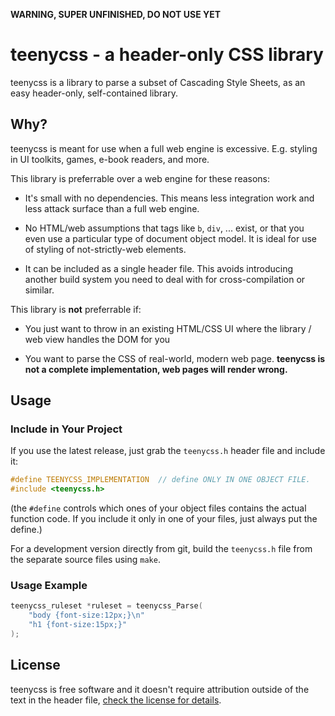 
**WARNING, SUPER UNFINISHED, DO NOT USE YET**

# teenycss - a header-only CSS library

teenycss is a library to parse a subset of Cascading Style Sheets,
as an easy header-only, self-contained library.


## Why?

teenycss is meant for use when a full web engine is excessive.
E.g. styling in UI toolkits, games, e-book readers, and more.

This library is preferrable over a web engine for these reasons:

- It's small with no dependencies. This means less integration
  work and less attack surface than a full web engine.

- No HTML/web assumptions that tags like `b`, `div`, ... exist,
  or that you even use a particular type of document object model.
  It is ideal for use of styling of not-strictly-web elements.

- It can be included as a single header file. This avoids
  introducing another build system you need to deal with for
  cross-compilation or similar.

This library is **not** preferrable if:

- You just want to throw in an existing HTML/CSS UI where the
  library / web view handles the DOM for you

- You want to parse the CSS of real-world, modern web page.
  **teenycss is not a complete implementation, web pages will
  render wrong.**


## Usage

### Include in Your Project

If you use the latest release, just grab the `teenycss.h` header file
and include it:

```c
#define TEENYCSS_IMPLEMENTATION  // define ONLY IN ONE OBJECT FILE.
#include <teenycss.h>
```
(the `#define` controls which ones of your object files contains the
actual function code. If you include it only in one of your files,
just always put the define.)

For a development version directly from git, build the `teenycss.h`
file from the separate source files using `make`.


### Usage Example

```c
teenycss_ruleset *ruleset = teenycss_Parse(
    "body {font-size:12px;}\n"
    "h1 {font-size:15px;}"
);
```

## License

teenycss is free software and it doesn't require attribution
outside of the text in the header file, [check the license for
details](LICENSE.md).

